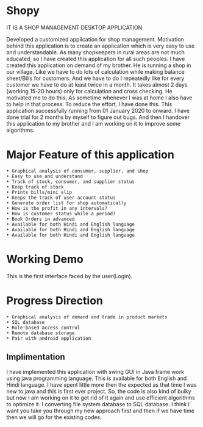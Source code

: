 # Shopy
IT IS A SHOP MANAGEMENT DESKTOP APPLICATION.

Developed a customized application for shop management.
Motivation behind this application is to create an 
application which is very easy to use and understandable.
 As many shopkeepers in rural areas are not much educated, 
 so I have created this application for all such peoples. 
 I have created this application on demand of my brother. 
 He is running a shop in our village. Like we have to do lots 
 of calculation while making balance sheet/Bills for customers. 
 And we have to do I repeatedly like for every customer we have 
 to do at least twice in a month. It takes almost 2 days 
 (working 15-20 hours) only for calculation and cross checking. 
 He motivated me to do this, As sometime whenever I was at 
 home I also have to help in that process. To reduce the effort,
  I have done this. This application successfully running from 
  01 January 2020 to onward. I have done trial for 2 months by 
  myself to figure out bugs. And then I handover this application
   to my brother and I am working on it to improve some algorithms.

# Major Feature of this application

    • Graphical analysis of consumer, supplier, and shop
    • Easy to use and understand
    • Track of stock, consumer, and supplier status
    • Keep track of stock
    • Prints bills/mini slip    
    • Keeps the track of user account status
    • Generate order list for shop automatically    
    • How is the profit in any intervals?
    • How is customer status while a period?
    • Book Orders in advanced
    • Available for both Hindi and English language
    • Available for both Hindi and English language    
    • Available for both Hindi and English language



# Working Demo
This is the first interface faced by the user(Login).


# Progress Direction
    • Graphical analysis of demand and trade in product markets
    • SQL database
    • Role-based access control
    • Remote database storage
    • Pair with android application

## Implimentation

 I have implemented this application with swing GUI in Java 
 frame work using java programming language. This is available 
 for both English and Hindi language. I have spent little more 
 then the expected as that time I was new to java and this is 
 first ever project. So, the code is also kind of bulky but now
  I am working on it to get rid of it again and use efficient 
  algorithms to optimize it. I converting file system database 
  to SQL database. I think I want you take you through my new 
  approach first and then if we have time then we will go for 
  the existing codes.
